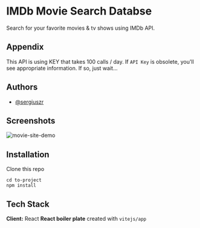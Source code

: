 # IMDb Movie Search Databse

Search for your favorite movies & tv shows using IMDb API.

## Appendix

This API is using KEY that takes 100 calls / day.
If `API Key` is obsolete, you'll see appropriate information.
If so, just wait...

## Authors

- [@sergiuszr](https://github.com/SergiuszR)

## Screenshots

![movie-site-demo](https://thumbs.gfycat.com/BriefWelloffKillerwhale.webp)

## Installation

Clone this repo

```
cd to-project
npm install
```

## Tech Stack

**Client:** React
**React boiler plate** created with `vitejs/app`
